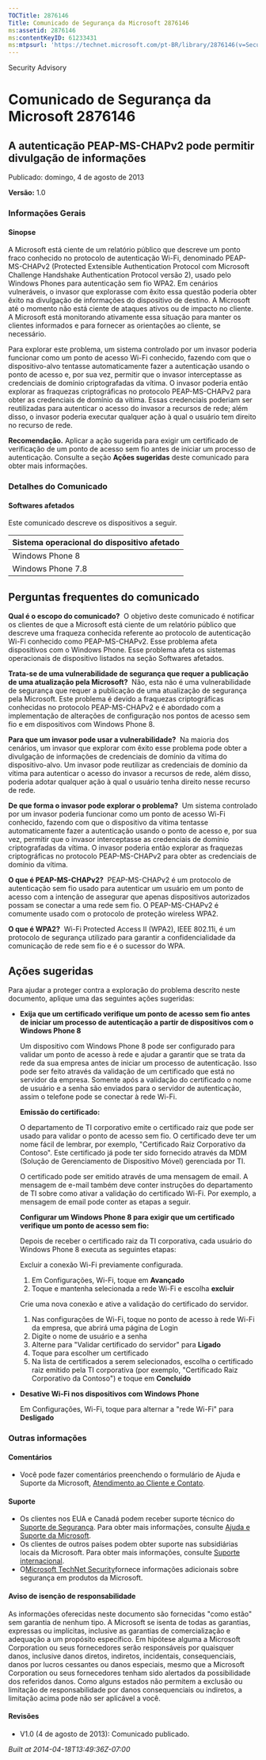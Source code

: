 ```yaml
---
TOCTitle: 2876146
Title: Comunicado de Segurança da Microsoft 2876146
ms:assetid: 2876146
ms:contentKeyID: 61233431
ms:mtpsurl: 'https://technet.microsoft.com/pt-BR/library/2876146(v=Security.10)'
---
```


Security Advisory

Comunicado de Segurança da Microsoft 2876146
============================================

A autenticação PEAP-MS-CHAPv2 pode permitir divulgação de informações
---------------------------------------------------------------------

Publicado: domingo, 4 de agosto de 2013

**Versão:** 1.0

### Informações Gerais

#### Sinopse

A Microsoft está ciente de um relatório público que descreve um ponto fraco conhecido no protocolo de autenticação Wi-Fi, denominado PEAP-MS-CHAPv2 (Protected Extensible Authentication Protocol com Microsoft Challenge Handshake Authentication Protocol versão 2), usado pelo Windows Phones para autenticação sem fio WPA2. Em cenários vulneráveis, o invasor que explorasse com êxito essa questão poderia obter êxito na divulgação de informações do dispositivo de destino. A Microsoft até o momento não está ciente de ataques ativos ou de impacto no cliente. A Microsoft está monitorando ativamente essa situação para manter os clientes informados e para fornecer as orientações ao cliente, se necessário.

Para explorar este problema, um sistema controlado por um invasor poderia funcionar como um ponto de acesso Wi-Fi conhecido, fazendo com que o dispositivo-alvo tentasse automaticamente fazer a autenticação usando o ponto de acesso e, por sua vez, permitir que o invasor interceptasse as credenciais de domínio criptografadas da vítima. O invasor poderia então explorar as fraquezas criptográficas no protocolo PEAP-MS-CHAPv2 para obter as credenciais de domínio da vítima. Essas credenciais poderiam ser reutilizadas para autenticar o acesso do invasor a recursos de rede; além disso, o invasor poderia executar qualquer ação à qual o usuário tem direito no recurso de rede.

**Recomendação.** Aplicar a ação sugerida para exigir um certificado de verificação de um ponto de acesso sem fio antes de iniciar um processo de autenticação. Consulte a seção **Ações sugeridas** deste comunicado para obter mais informações.

### Detalhes do Comunicado

#### Softwares afetados

Este comunicado descreve os dispositivos a seguir.

| Sistema operacional do dispositivo afetado |
|--------------------------------------------|
| Windows Phone 8                            |
| Windows Phone 7.8                          |

Perguntas frequentes do comunicado
----------------------------------

<span></span>
**Qual é o escopo do comunicado?** 
O objetivo deste comunicado é notificar os clientes de que a Microsoft está ciente de um relatório público que descreve uma fraqueza conhecida referente ao protocolo de autenticação Wi-Fi conhecido como PEAP-MS-CHAPv2. Esse problema afeta dispositivos com o Windows Phone. Esse problema afeta os sistemas operacionais de dispositivo listados na seção Softwares afetados.

**Trata-se de uma vulnerabilidade de segurança que requer a publicação de uma atualização pela Microsoft?** 
Não, esta não é uma vulnerabilidade de segurança que requer a publicação de uma atualização de segurança pela Microsoft. Este problema é devido a fraquezas criptográficas conhecidas no protocolo PEAP-MS-CHAPv2 e é abordado com a implementação de alterações de configuração nos pontos de acesso sem fio e em dispositivos com Windows Phone 8.

**Para que um invasor pode usar a vulnerabilidade?** 
Na maioria dos cenários, um invasor que explorar com êxito esse problema pode obter a divulgação de informações de credenciais de domínio da vítima do dispositivo-alvo. Um invasor pode reutilizar as credenciais de domínio da vítima para autenticar o acesso do invasor a recursos de rede, além disso, poderia adotar qualquer ação à qual o usuário tenha direito nesse recurso de rede.

**De que forma o invasor pode explorar o problema?** 
Um sistema controlado por um invasor poderia funcionar como um ponto de acesso Wi-Fi conhecido, fazendo com que o dispositivo da vítima tentasse automaticamente fazer a autenticação usando o ponto de acesso e, por sua vez, permitir que o invasor interceptasse as credenciais de domínio criptografadas da vítima. O invasor poderia então explorar as fraquezas criptográficas no protocolo PEAP-MS-CHAPv2 para obter as credenciais de domínio da vítima.

**O que é PEAP-MS-CHAPv2?** 
PEAP-MS-CHAPv2 é um protocolo de autenticação sem fio usado para autenticar um usuário em um ponto de acesso com a intenção de assegurar que apenas dispositivos autorizados possam se conectar a uma rede sem fio. O PEAP-MS-CHAPv2 é comumente usado com o protocolo de proteção wireless WPA2.

**O que é WPA2?** 
Wi-Fi Protected Access II (WPA2), IEEE 802.11i, é um protocolo de segurança utilizado para garantir a confidencialidade da comunicação de rede sem fio e é o sucessor do WPA.

Ações sugeridas
---------------

<span></span>
Para ajudar a proteger contra a exploração do problema descrito neste documento, aplique uma das seguintes ações sugeridas:

-   **Exija que um certificado verifique um ponto de acesso sem fio antes de iniciar um processo de autenticação a partir de dispositivos com o Windows Phone 8**

    Um dispositivo com Windows Phone 8 pode ser configurado para validar um ponto de acesso à rede e ajudar a garantir que se trata da rede da sua empresa antes de iniciar um processo de autenticação. Isso pode ser feito através da validação de um certificado que está no servidor da empresa. Somente após a validação do certificado o nome de usuário e a senha são enviados para o servidor de autenticação, assim o telefone pode se conectar à rede Wi-Fi.

    **Emissão do certificado:**

    O departamento de TI corporativo emite o certificado raiz que pode ser usado para validar o ponto de acesso sem fio. O certificado deve ter um nome fácil de lembrar, por exemplo, "Certificado Raiz Corporativo da Contoso". Este certificado já pode ter sido fornecido através da MDM (Solução de Gerenciamento de Dispositivo Móvel) gerenciada por TI.

    O certificado pode ser emitido através de uma mensagem de email. A mensagem de e-mail também deve conter instruções do departamento de TI sobre como ativar a validação do certificado Wi-Fi. Por exemplo, a mensagem de email pode conter as etapas a seguir.

    **Configurar um Windows Phone 8 para exigir que um certificado verifique um ponto de acesso sem fio:**

    Depois de receber o certificado raiz da TI corporativa, cada usuário do Windows Phone 8 executa as seguintes etapas:

    Excluir a conexão Wi-Fi previamente configurada.

    1.  Em Configurações, Wi-Fi, toque em **Avançado**
    2.  Toque e mantenha selecionada a rede Wi-Fi e escolha **excluir**

    Crie uma nova conexão e ative a validação do certificado do servidor.

    1.  Nas configurações de Wi-Fi, toque no ponto de acesso à rede Wi-Fi da empresa, que abrirá uma página de Login
    2.  Digite o nome de usuário e a senha
    3.  Alterne para "Validar certificado do servidor" para **Ligado**
    4.  Toque para escolher um certificado
    5.  Na lista de certificados a serem selecionados, escolha o certificado raiz emitido pela TI corporativa (por exemplo, "Certificado Raiz Corporativo da Contoso") e toque em **Concluído**

-   **Desative Wi-Fi nos dispositivos com Windows Phone**

    Em Configurações, Wi-Fi, toque para alternar a "rede Wi-Fi" para **Desligado**

### Outras informações

#### Comentários

-   Você pode fazer comentários preenchendo o formulário de Ajuda e Suporte da Microsoft, [Atendimento ao Cliente e Contato](http://support.microsoft.com/kb/?scid=sw;en;1257&=1&=technet&sd=tech).

#### Suporte

-   Os clientes nos EUA e Canadá podem receber suporte técnico do [Suporte de Segurança](http://go.microsoft.com/fwlink/?linkid=21131). Para obter mais informações, consulte [Ajuda e Suporte da Microsoft](http://support.microsoft.com/).
-   Os clientes de outros países podem obter suporte nas subsidiárias locais da Microsoft. Para obter mais informações, consulte [Suporte internacional](http://go.microsoft.com/fwlink/?linkid=21155).
-   O[Microsoft TechNet Security](http://go.microsoft.com/fwlink/?linkid=21132)fornece informações adicionais sobre segurança em produtos da Microsoft.

#### Aviso de isenção de responsabilidade

As informações oferecidas neste documento são fornecidas "como estão" sem garantia de nenhum tipo. A Microsoft se isenta de todas as garantias, expressas ou implícitas, inclusive as garantias de comercialização e adequação a um propósito específico. Em hipótese alguma a Microsoft Corporation ou seus fornecedores serão responsáveis por quaisquer danos, inclusive danos diretos, indiretos, incidentais, consequenciais, danos por lucros cessantes ou danos especiais, mesmo que a Microsoft Corporation ou seus fornecedores tenham sido alertados da possibilidade dos referidos danos. Como alguns estados não permitem a exclusão ou limitação de responsabilidade por danos consequenciais ou indiretos, a limitação acima pode não ser aplicável a você.

#### Revisões

-   V1.0 (4 de agosto de 2013): Comunicado publicado.

*Built at 2014-04-18T13:49:36Z-07:00*
